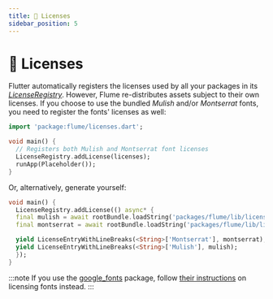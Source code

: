 ```yaml
---
title: 📜 Licenses
sidebar_position: 5
---
```


# 📜 Licenses

Flutter automatically registers the licenses used by all your packages in its [_LicenseRegistry_](https://api.flutter.dev/flutter/foundation/LicenseRegistry-class.html). However, Flume re-distributes assets subject to their own licenses. If you choose to use the bundled _Mulish_ and/or _Montserrat_ fonts, you need to register the fonts' licenses as well:

```dart {5}
import 'package:flume/licenses.dart';

void main() {
  // Registers both Mulish and Montserrat font licenses
  LicenseRegistry.addLicense(licenses);
  runApp(Placeholder());
}
```

Or, alternatively, generate yourself:

```dart
void main() {
  LicenseRegistry.addLicense(() async* {
  final mulish = await rootBundle.loadString('packages/flume/lib/licenses/Mulish.txt');
  final montserrat = await rootBundle.loadString('packages/flume/lib/licenses/Montserrat.txt');

  yield LicenseEntryWithLineBreaks(<String>['Montserrat'], montserrat);
  yield LicenseEntryWithLineBreaks(<String>['Mulish'], mulish);
  });
}
```

:::note
If you use the [google_fonts](https://pub.dev/packages/google_fonts) package, follow [their instructions](https://pub.dev/packages/google_fonts#licensing-fonts) on licensing fonts instead.
:::
